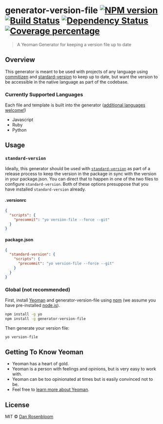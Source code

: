 # generator-version-file [![NPM version][npm-image]][npm-url] [![Build Status][travis-image]][travis-url] [![Dependency Status][daviddm-image]][daviddm-url] [![Coverage percentage][coveralls-image]][coveralls-url]
> A Yeoman Generator for keeping a version file up to date

## Overview

This generator is meant to be used with projects of any language using [commitizen](https://commitizen.github.io/cz-cli/) and [stardard-version](https://github.com/conventional-changelog/standard-version) to keep up to date, but want the version to be accessible in the native language as part of the codebase.

### Currently Supported Languages
Each file and template is built into the generator ([additional languages welcome!](https://github.com/flyinbutrs/generator-version-file/pulls))

* Javascript
* Ruby
* Python

## Usage
### `standard-version`

Ideally, this generator should be used with [`standard-version`](https://github.com/conventional-changelog/standard-version) as part of a release process to keep the version in the package in sync with the version in your package.json. You can direct that to happen in one of the two files to configure `standard-version`. Both of these options presuppose that you have installed `standard-version` already.

#### .versionrc

```json
{
  "scripts": {
    "precommit": "yo version-file --force --git"
  }
}
```

#### package.json

```json
{
  "standard-version": {
    "scripts": {
      "precommit": "yo version-file --force --git"
    }
  }
}
```

### Global (not recommended)

First, install [Yeoman](http://yeoman.io) and generator-version-file using [npm](https://www.npmjs.com/) (we assume you have pre-installed [node.js](https://nodejs.org/)).

```bash
npm install -g yo
npm install -g generator-version-file
```

Then generate your version file:

```bash
yo version-file
```

## Getting To Know Yeoman

 * Yeoman has a heart of gold.
 * Yeoman is a person with feelings and opinions, but is very easy to work with.
 * Yeoman can be too opinionated at times but is easily convinced not to be.
 * Feel free to [learn more about Yeoman](http://yeoman.io/).

## License

MIT © [Dan Rosenbloom](https://github.com/flyinbutrs/)


[npm-image]: https://badge.fury.io/js/generator-version-file.svg
[npm-url]: https://npmjs.org/package/generator-version-file
[travis-image]: https://travis-ci.org/flyinbutrs/generator-version-file.svg?branch=master
[travis-url]: https://travis-ci.org/flyinbutrs/generator-version-file
[daviddm-image]: https://david-dm.org/flyinbutrs/generator-version-file.svg?theme=shields.io
[daviddm-url]: https://david-dm.org/flyinbutrs/generator-version-file
[coveralls-image]: https://coveralls.io/repos/flyinbutrs/generator-version-file/badge.svg
[coveralls-url]: https://coveralls.io/r/flyinbutrs/generator-version-file
